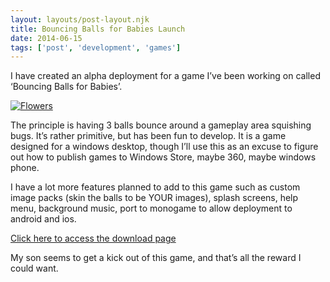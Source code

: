 ```yaml
---
layout: layouts/post-layout.njk 
title: Bouncing Balls for Babies Launch
date: 2014-06-15
tags: ['post', 'development', 'games']
---
```

I have <!-- Excerpt Start -->created an alpha deployment for a game I’ve been working on called ‘Bouncing Balls for Babies’.<!-- Excerpt End -->

<a href="/img/blog/bbfb-xna-screenshot.png">
  <picture>
    <source media="(min-width:160px)" srcset="/img/blog/bbfb-xna-screenshot-160.png">
    <img src="/img/blog/bbfb-xna-screenshot.png" alt="Flowers" style="width:auto;max-width:100%">
  </picture>
</a>

The principle is having 3 balls bounce around a gameplay area squishing bugs.  It’s rather primitive, but has been fun to develop.  It is a game designed for a windows desktop, though I’ll use this as an excuse to figure out how to publish games to Windows Store, maybe 360, maybe windows phone.

I have a lot more features planned to add to this game such as custom image packs (skin the balls to be YOUR images), splash screens, help menu, background music, port to monogame to allow deployment to android and ios.

[Click here to access the download page](/projects/bouncing-balls-for-babies-xna/)

My son seems to get a kick out of this game, and that’s all the reward I could want.